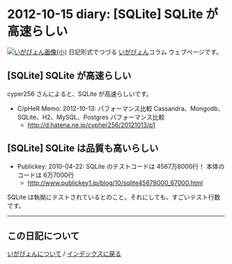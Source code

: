 2012-10-15 diary: [SQLite] SQLite が高速らしい
=====================================================================================================
[![いがぴょん画像(小)](https://igapyon.github.io/diary/images/iga200306s.jpg "いがぴょん")](https://igapyon.github.io/diary/memo/memoigapyon.html) 日記形式でつづる [いがぴょん](https://igapyon.github.io/diary/memo/memoigapyon.html)コラム ウェブページです。

## [SQLite] SQLite が高速らしい

cyper256 さんによると、SQLite が高速らしいです。

* C/pHeR Memo: 2012-10-13: パフォーマンス比較 Cassandra、Mongodb、SQLite、H2、MySQL、Postgres パフォーマンス比較
  * http://d.hatena.ne.jp/cypher256/20121013/p1



## [SQLite] SQLite は品質も高いらしい


* Publickey: 2010-04-22: SQLite のテストコードは 4567万8000行！ 本体のコードは 6万7000行
  * http://www.publickey1.jp/blog/10/sqlite45678000_67000.html

SQLite は執拗にテストされているとのこと。それにしても、すごいテスト行数です。



----------------------------------------------------------------------------------------------------

## この日記について
[いがぴょんについて](https://igapyon.github.io/diary/memo/memoigapyon.html) / [インデックスに戻る](https://igapyon.github.io/diary/idxall.html)
